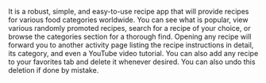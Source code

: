 It is a robust, simple, and easy-to-use recipe app that will provide recipes for various food categories worldwide. You can see what is popular, view various randomly promoted recipes, search for a recipe of your choice, or browse the categories section for a thorough find. Opening any recipe will forward you to another activity page listing the recipe instructions in detail, its category, and even a YouTube video tutorial. You can also add any recipe to your favorites tab and delete it whenever desired. You can also undo this deletion if done by mistake.
